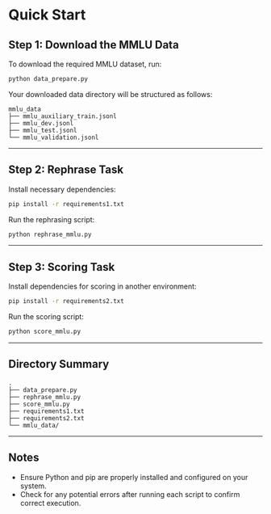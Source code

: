 # Quick Start


## Step 1: Download the MMLU Data

To download the required MMLU dataset, run:

```bash
python data_prepare.py
```

Your downloaded data directory will be structured as follows:

```
mmlu_data
├── mmlu_auxiliary_train.jsonl
├── mmlu_dev.jsonl
├── mmlu_test.jsonl
└── mmlu_validation.jsonl
```

---

## Step 2: Rephrase Task

Install necessary dependencies:

```bash
pip install -r requirements1.txt
```

Run the rephrasing script:

```bash
python rephrase_mmlu.py
```

---

## Step 3: Scoring Task

Install dependencies for scoring in another environment:

```bash
pip install -r requirements2.txt
```

Run the scoring script:

```bash
python score_mmlu.py
```

---

## Directory Summary

```
.
├── data_prepare.py
├── rephrase_mmlu.py
├── score_mmlu.py
├── requirements1.txt
├── requirements2.txt
└── mmlu_data/
```

---

## Notes

- Ensure Python and pip are properly installed and configured on your system.
- Check for any potential errors after running each script to confirm correct execution.





